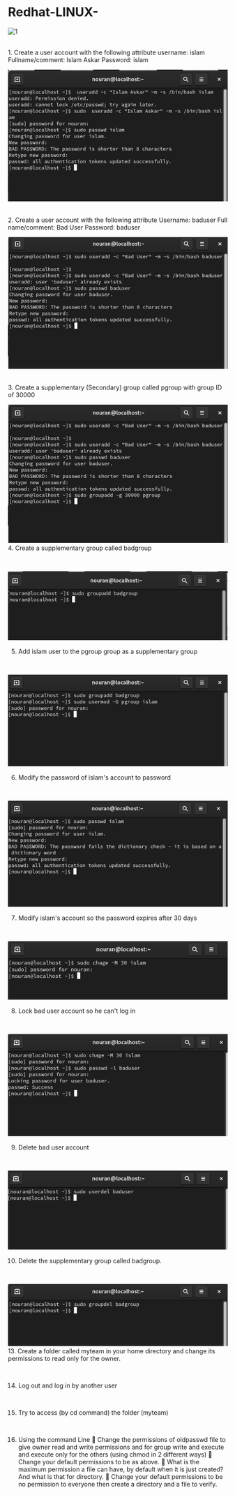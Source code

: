 # Redhat-LINUX-
![1](https://www.redhat.com/themes/custom/rhdc/img/red-hat-social-share.jpg)
<html></br></html>
1. Create a user account with the following attribute
username: islam
Fullname/comment: Islam Askar
Password: islam

![1](https://github.com/NooranTarek/RedhatLinux/blob/main/lab2/lab2_q1.png?raw=true)
<html></br></html>
2. Create a user account with the following attribute
Username: baduser
Full name/comment: Bad User
Password: baduser

![1](https://github.com/NooranTarek/RedhatLinux/blob/main/lab2/lab2_q2.png?raw=true)
<html></br></html>
3. Create a supplementary (Secondary) group called pgroup with group ID of 30000
<html></br></html>

![1](https://github.com/NooranTarek/RedhatLinux/blob/main/lab2/lab2_q3.png?raw=true)
4. Create a supplementary group called badgroup
<html></br></html>

![1](https://github.com/NooranTarek/RedhatLinux/blob/main/lab2/lab2_q4.png?raw=true)

5. Add islam user to the pgroup group as a supplementary group
<html></br></html>

![1](https://github.com/NooranTarek/RedhatLinux/blob/main/lab2/lab2_q5.png?raw=true)

6. Modify the password of islam's account to password
<html></br></html>

![1](https://github.com/NooranTarek/RedhatLinux/blob/main/lab2/lab2_q6.png?raw=true)

7. Modify islam's account so the password expires after 30 days
<html></br></html>

![1](https://github.com/NooranTarek/RedhatLinux/blob/main/lab2/lab2_q7.png?raw=true)

8. Lock bad user account so he can't log in
<html></br></html>

![1](https://github.com/NooranTarek/RedhatLinux/blob/main/lab2/lab2_q8.png?raw=true)

9. Delete bad user account
<html></br></html>

![1](https://github.com/NooranTarek/RedhatLinux/blob/main/lab2/lab2_q9.png?raw=true)

10. Delete the supplementary group called badgroup.
<html></br></html>

![1](https://github.com/NooranTarek/RedhatLinux/blob/main/lab2/lab2_q10.png?raw=true)
13. Create a folder called myteam in your home directory and change its permissions to
read only for the owner.
<html></br></html>

14. Log out and log in by another user
<html></br></html>

15. Try to access (by cd command) the folder (myteam)
<html></br></html>

16. Using the command Line
 Change the permissions of oldpasswd file to give owner read and write
permissions and for group write and execute and execute only for the others
(using chmod in 2 different ways)
 Change your default permissions to be as above.
 What is the maximum permission a file can have, by default when it is just
created? And what is that for directory.
 Change your default permissions to be no permission to everyone then create a
directory and a file to verify.


